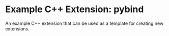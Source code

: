 # Example C++ Extension: pybind

An example C++ extension that can be used as a template for creating new extensions.
